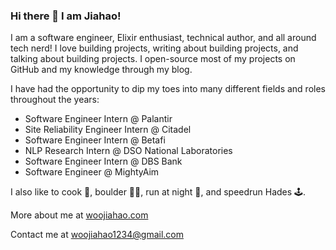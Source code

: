 ### Hi there 👋 I am Jiahao!

I am a software engineer, Elixir enthusiast, technical author, and all around tech nerd! I love building projects, writing about building projects, and talking about building projects. I open-source most of my projects on GitHub and my knowledge through my blog.

I have had the opportunity to dip my toes into many different fields and roles throughout the years:

- Software Engineer Intern @ Palantir
- Site Reliability Engineer Intern @ Citadel
- Software Engineer Intern @ Betafi
- NLP Research Intern @ DSO National Laboratories
- Software Engineer Intern @ DBS Bank
- Software Engineer @ MightyAim

I also like to cook 🍳, boulder 🧗‍♂️, run at night 🌃, and speedrun Hades 🕹️. 

More about me at [woojiahao.com](https://woojiahao.com)

Contact me at <woojiahao1234@gmail.com>
